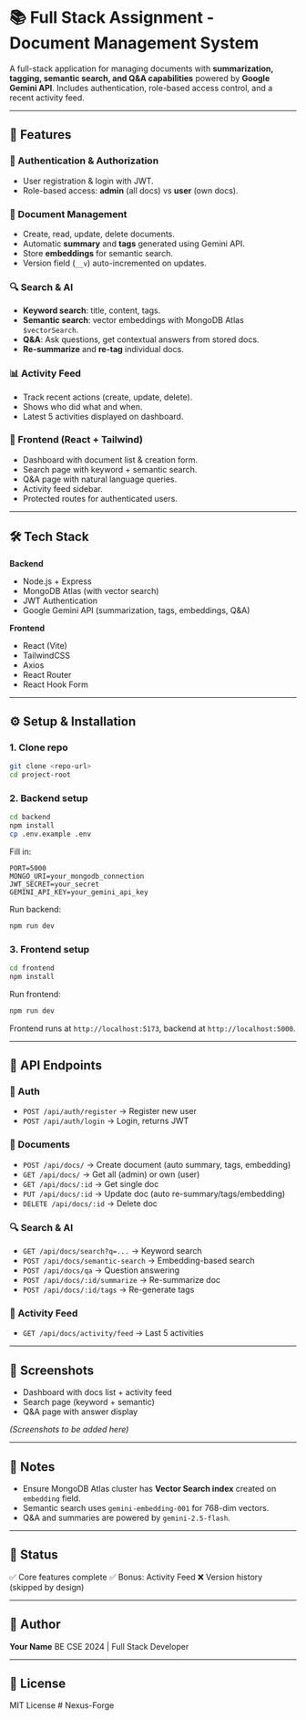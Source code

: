 # 📚 Full Stack Assignment - Document Management System

A full-stack application for managing documents with **summarization, tagging, semantic search, and Q\&A capabilities** powered by **Google Gemini API**. Includes authentication, role-based access control, and a recent activity feed.

---

## 🚀 Features

### 🔐 Authentication & Authorization

- User registration & login with JWT.
- Role-based access: **admin** (all docs) vs **user** (own docs).

### 📄 Document Management

- Create, read, update, delete documents.
- Automatic **summary** and **tags** generated using Gemini API.
- Store **embeddings** for semantic search.
- Version field (`__v`) auto-incremented on updates.

### 🔍 Search & AI

- **Keyword search**: title, content, tags.
- **Semantic search**: vector embeddings with MongoDB Atlas `$vectorSearch`.
- **Q\&A**: Ask questions, get contextual answers from stored docs.
- **Re-summarize** and **re-tag** individual docs.

### 📊 Activity Feed

- Track recent actions (create, update, delete).
- Shows who did what and when.
- Latest 5 activities displayed on dashboard.

### 🎨 Frontend (React + Tailwind)

- Dashboard with document list & creation form.
- Search page with keyword + semantic search.
- Q\&A page with natural language queries.
- Activity feed sidebar.
- Protected routes for authenticated users.

---

## 🛠️ Tech Stack

**Backend**

- Node.js + Express
- MongoDB Atlas (with vector search)
- JWT Authentication
- Google Gemini API (summarization, tags, embeddings, Q\&A)

**Frontend**

- React (Vite)
- TailwindCSS
- Axios
- React Router
- React Hook Form

---

## ⚙️ Setup & Installation

### 1. Clone repo

```bash
git clone <repo-url>
cd project-root
```

### 2. Backend setup

```bash
cd backend
npm install
cp .env.example .env
```

Fill in:

```env
PORT=5000
MONGO_URI=your_mongodb_connection
JWT_SECRET=your_secret
GEMINI_API_KEY=your_gemini_api_key
```

Run backend:

```bash
npm run dev
```

### 3. Frontend setup

```bash
cd frontend
npm install
```

Run frontend:

```bash
npm run dev
```

Frontend runs at `http://localhost:5173`, backend at `http://localhost:5000`.

---

## 📡 API Endpoints

### 🔑 Auth

- `POST /api/auth/register` → Register new user
- `POST /api/auth/login` → Login, returns JWT

### 📄 Documents

- `POST /api/docs/` → Create document (auto summary, tags, embedding)
- `GET /api/docs/` → Get all (admin) or own (user)
- `GET /api/docs/:id` → Get single doc
- `PUT /api/docs/:id` → Update doc (auto re-summary/tags/embedding)
- `DELETE /api/docs/:id` → Delete doc

### 🔍 Search & AI

- `GET /api/docs/search?q=...` → Keyword search
- `POST /api/docs/semantic-search` → Embedding-based search
- `POST /api/docs/qa` → Question answering
- `POST /api/docs/:id/summarize` → Re-summarize doc
- `POST /api/docs/:id/tags` → Re-generate tags

### 📝 Activity Feed

- `GET /api/docs/activity/feed` → Last 5 activities

---

## 📸 Screenshots

- Dashboard with docs list + activity feed
- Search page (keyword + semantic)
- Q\&A page with answer display

_(Screenshots to be added here)_

---

## 📌 Notes

- Ensure MongoDB Atlas cluster has **Vector Search index** created on `embedding` field.
- Semantic search uses `gemini-embedding-001` for 768-dim vectors.
- Q\&A and summaries are powered by `gemini-2.5-flash`.

---

## 🎯 Status

✅ Core features complete
✅ Bonus: Activity Feed
❌ Version history (skipped by design)

---

## 👤 Author

**Your Name**
BE CSE 2024 | Full Stack Developer

---

## 📜 License

MIT License
#   N e x u s - F o r g e  
 